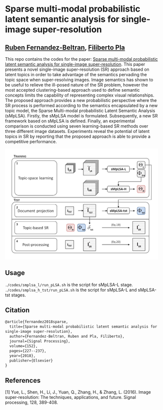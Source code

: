 # Sparse multi-modal probabilistic latent semantic analysis for single-image super-resolution

[Ruben Fernandez-Beltran](https://scholar.google.es/citations?user=pdzJmcQAAAAJ&hl=es), [Filiberto Pla](https://scholar.google.es/citations?user=mSSPcAMAAAAJ&hl=es)
---

This repo contains the codes for the paper: [Sparse multi-modal probabilistic latent semantic analysis for single-image super-resolution](https://www.sciencedirect.com/science/article/pii/S0165168418301944). This paper presents a novel single-image super-resolution (SR) approach based on latent topics in order to take advantage of the semantics pervading the topic space when super-resolving images. Image semantics has shown to be useful to relieve the ill-posed nature of the SR problem, however the most accepted clustering-based approach used to define semantic concepts limits the capability of representing complex visual relationships. The proposed approach provides a new probabilistic perspective where the SR process is performed according to the semantics encapsulated by a new topic model, the Sparse Multi-modal probabilistic Latent Semantic Analysis (sMpLSA). Firstly, the sMpLSA model is formulated. Subsequently, a new SR framework based on sMpLSA is defined. Finally, an experimental comparison is conducted using seven learning-based SR methods over three different image datasets. Experiments reveal the potential of latent topics in SR by reporting that the proposed approach is able to provide a competitive performance.


![alt text](./proposed.jpg)



## Usage

<!-- (comming soon) -->

`./codes/smplsa_l/run_pLSA.sh` is the script for sMpLSA-L stage. 
`./codes/smplsa_h_tst/run_pLSA.sh` is the script for sMpLSA-L and sMpLSA-tst stages. 



## Citation

```
@article{fernandez2018sparse,
  title={Sparse multi-modal probabilistic latent semantic analysis for single-image super-resolution},
  author={Fernandez-Beltran, Ruben and Pla, Filiberto},
  journal={Signal Processing},
  volume={152},
  pages={227--237},
  year={2018},
  publisher={Elsevier}
}
```


## References

[1] Yue, L., Shen, H., Li, J., Yuan, Q., Zhang, H., & Zhang, L. (2016). Image super-resolution: The techniques, applications, and future. Signal processing, 128, 389-408.
